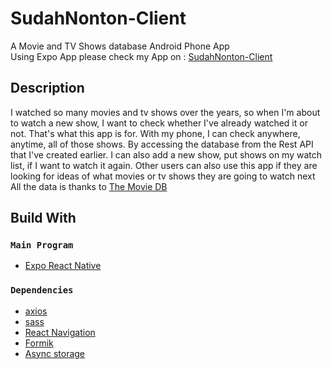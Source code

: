 
# SudahNonton-Client

A Movie and TV Shows database Android Phone App \
Using Expo App please check my App on : [SudahNonton-Client](https://expo.dev/@rizahariati/sudahnonton-client)

## Description
I watched so many movies and tv shows over the years, so when I'm about to watch a new show, I want to check whether I've already watched it or not. That's what this app is for. With my phone, I can check anywhere, anytime, all of those shows. By accessing the database from the Rest API that I've created earlier.
I can also add a new show, put shows on my watch list, if I want to watch it again. 
Other users can also use this app if they are looking for ideas of what movies or tv shows they are going to watch next\
All the data is thanks to [The Movie DB](https://developers.themoviedb.org/3/getting-started/introduction)

## Build With

### `Main Program`

* [Expo React Native](https://expo.dev/)

### `Dependencies`

* [axios](https://axios-http.com/docs/intro)
* [sass](https://sass-lang.com/)
* [React Navigation](https://reactnavigation.org/)
* [Formik](https://formik.org/)
* [Async storage](https://react-native-async-storage.github.io/async-storage/)


